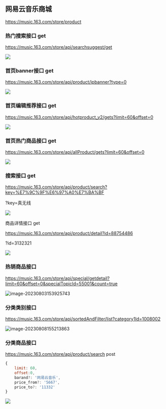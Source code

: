 ## 网易云音乐商城

https://music.163.com/store/product



### 热门搜索接口 get

https://music.163.com/store/api/searchsuggest/get

![](https://img.simimi.cn/img/posts/202308031527599.png)



### 首页banner接口 get

https://music.163.com/store/api/product/ipbanner?type=0

![](https://img.simimi.cn/img/posts/202308031529275.png)



### 首页编辑推荐接口 get

https://music.163.com/store/api/hotproduct_v2/gets?limit=60&offset=0

![](https://img.simimi.cn/img/posts/202308031529044.png)



### 首页热门商品接口 get

https://music.163.com/store/api/allProduct/gets?limit=60&offset=0

![](https://img.simimi.cn/img/posts/202308031530531.png)



### 搜索接口 get 

https://music.163.com/store/api/product/search?key=%E7%9C%9F%E6%97%A0%E7%BA%BF

?key=真无线

![](https://img.simimi.cn/img/posts/202308031533117.png)

商品详情接口 get

https://music.163.com/store/api/product/detail?id=88754486

?id=3132321

![](https://img.simimi.cn/img/posts/202308031533934.png)



### 热销商品接口

https://music.163.com/store/api/special/getdetail?limit=60&offset=0&specialTopicId=55001&count=true

![image-20230803153925743](C:\Users\h\AppData\Roaming\Typora\typora-user-images\image-20230803153925743.png)

### 分类类别接口

https://music.163.com/store/api/sortedAndFilter/list?category1Id=1008002

![image-20230808155213863](C:\Users\h\AppData\Roaming\Typora\typora-user-images\image-20230808155213863.png)

### 分类商品接口

https://music.163.com/store/api/product/search  post

```js
{
	limit: 60,
	offset:0,
	barand?: '网易云音乐',
	price_from?: '5667',
	price_to?: '11332'
}
```

![](https://img.simimi.cn/img/posts/202308081555439.png)